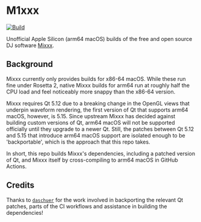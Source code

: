 # M1xxx

[![Build](https://github.com/fwcd/m1xxx/actions/workflows/build.yml/badge.svg)](https://github.com/fwcd/m1xxx/actions/workflows/build.yml)

Unofficial Apple Silicon (arm64 macOS) builds of the free and open source DJ software [Mixxx](https://mixxx.org/).

## Background

Mixxx currently only provides builds for x86-64 macOS. While these run fine under Rosetta 2, native Mixxx builds for arm64 run at roughly half the CPU load and feel noticeably more snappy than the x86-64 version.

Mixxx requires Qt 5.12 due to a breaking change in the OpenGL views that underpin waveform rendering, the first version of Qt that supports arm64 macOS, however, is 5.15. Since upstream Mixxx has decided against building custom versions of Qt, arm64 macOS will not be supported officially until they upgrade to a newer Qt. Still, the patches between Qt 5.12 and 5.15 that introduce arm64 macOS support are isolated enough to be 'backportable', which is the approach that this repo takes.

In short, this repo builds Mixxx's dependencies, including a patched version of Qt, and Mixxx itself by cross-compiling to arm64 macOS in GitHub Actions.

## Credits

Thanks to [`daschuer`](https://github.com/daschuer) for the work involved in backporting the relevant Qt patches, parts of the CI workflows and assistance in building the dependencies!
